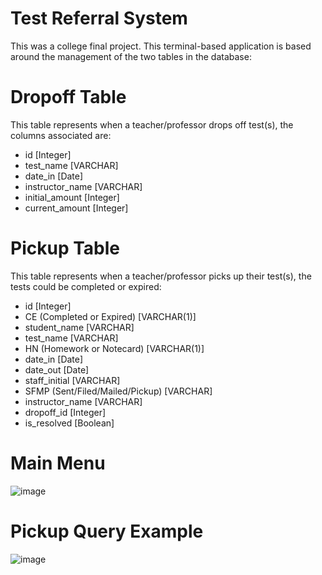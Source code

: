 # Test Referral System

This was a college final project. This terminal-based application is based around the management of the two tables in the database:

# Dropoff Table
This table represents when a teacher/professor drops off test(s), the columns associated are:
- id [Integer]
- test_name [VARCHAR]
- date_in [Date]
- instructor_name [VARCHAR]
- initial_amount [Integer]
- current_amount [Integer]

# Pickup Table
This table represents when a teacher/professor picks up their test(s), the tests could be completed or expired:
- id [Integer]
- CE (Completed or Expired) [VARCHAR(1)]
- student_name [VARCHAR]
- test_name [VARCHAR]
- HN (Homework or Notecard) [VARCHAR(1)]
- date_in [Date]
- date_out [Date]
- staff_initial [VARCHAR]
- SFMP (Sent/Filed/Mailed/Pickup) [VARCHAR]
- instructor_name [VARCHAR]
- dropoff_id [Integer]
- is_resolved [Boolean]

# Main Menu
![image](https://github.com/user-attachments/assets/ae3f530b-6260-4a8c-a772-69e86d8f6fa6)

# Pickup Query Example
![image](https://github.com/user-attachments/assets/65c592ee-ffbe-497a-88c0-b57e6d450bc3)
